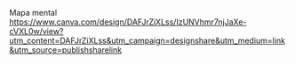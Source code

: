 Mapa mental https://www.canva.com/design/DAFJrZiXLss/IzUNVhmr7njJaXe-cVXL0w/view?utm_content=DAFJrZiXLss&utm_campaign=designshare&utm_medium=link&utm_source=publishsharelink

